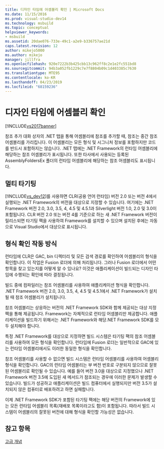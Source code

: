 ```yaml
---
title: 디자인 타임에 어셈블리 확인 | Microsoft Docs
ms.date: 11/15/2016
ms.prod: visual-studio-dev14
ms.technology: msbuild
ms.topic: conceptual
helpviewer_keywords:
- msbuild
ms.assetid: 20dae076-733e-49c1-a2e9-b336757ae21d
caps.latest.revision: 12
author: mikejo5000
ms.author: mikejo
manager: jillfra
ms.openlocfilehash: 920e7222b3b425cbb13c962ff8c2e1e2fc551bd8
ms.sourcegitcommit: 94b3a052fb1229c7e7f8804b09c1d403385c7630
ms.translationtype: MTE95
ms.contentlocale: ko-KR
ms.lasthandoff: 04/23/2019
ms.locfileid: "68159236"
---
```

# <a name="resolving-assemblies-at-design-time"></a>디자인 타임에 어셈블리 확인
[!INCLUDE[vs2017banner](../includes/vs2017banner.md)]

참조 추가 대화 상자의 .NET 탭을 통해 어셈블리에 참조를 추가할 때, 참조는 중간 참조 어셈블리를 가리킵니다. 이 어셈블리는 모든 형식 및 시그니처 정보를 포함하지만 코드를 반드시 포함하지는 않습니다. .NET 탭에는 .NET Framework의 런타임 어셈블리에 해당하는 참조 어셈블리가 표시됩니다. 또한 타사에서 사용되는 등록된 AssemblyFoldersEx 폴더의 런타임 어셈블리에 해당하는 참조 어셈블리도 표시됩니다.  
  
## <a name="multi-targeting"></a>멀티 타기팅  
 [!INCLUDE[vs_dev12](../includes/vs-dev12-md.md)]를 사용하면 CLR(공용 언어 런타임) 버전 2.0 또는 버전 4에서 실행되는 .NET Framework의 버전을 대상으로 지정할 수 있습니다. 여기에는 .NET Framework 버전 2.0, 3.0, 3.5, 4, 4.5 및 4.5.1과 Silverlight 버전 1.0, 2.0 및 3.0이 포함됩니다. CLR 버전 2.0 또는 버전 4를 기준으로 하는 새 .NET Framework 버전이 릴리스되면 타기팅 팩을 사용하여 Framework를 설치할 수 있으며 설치된 후에는 자동으로 Visual Studio에서 대상으로 표시됩니다.  
  
## <a name="how-type-resolution-works"></a>형식 확인 작동 방식  
 런타임에 CLR은 GAC, bin 디렉터리 및 모든 검색 경로를 확인하여 어셈블리의 형식을 확인합니다. 이 작업은 Fusion 로더에 의해 처리됩니다. 그러나 Fusion 로더에서 어떤 항목을 찾고 있는지를 어떻게 알 수 있나요? 이것은 애플리케이션이 빌드되는 디자인 타임에 수행되는 확인에 따라 결정됩니다.  
  
 빌드 중에 컴파일러는 참조 어셈블리를 사용하여 애플리케이션 형식을 확인합니다. .NET Framework 버전 2.0, 3.0, 3.5, 4, 4.5 및 4.5.1에서 .NET Framework가 설치될 때 참조 어셈블리가 설치됩니다.  
  
 참조 어셈블리는 상응하는 버전의 .NET Framework SDK와 함께 제공되는 대상 지정 팩을 통해 제공됩니다. Framework는 자체적으로 런타임 어셈블리만 제공합니다. 애플리케이션을 빌드하기 위해서는 .NET Framework와 해당.NET Framework SDK를 모두 설치해야 합니다.  
  
 특정 .NET Framework를 대상으로 지정하면 빌드 시스템은 타기팅 팩의 참조 어셈블리를 사용하여 모든 형식을 확인합니다. 런타임에 Fusion 로더는 일반적으로 GAC에 있는 런타임 어셈블리에서도 이러한 동일한 형식을 확인합니다.  
  
 참조 어셈블리를 사용할 수 없으면 빌드 시스템은 런타임 어셈블리를 사용하여 어셈블리 형식을 확인합니다. GAC의 런타임 어셈블리는 부 버전 번호로 구분되지 않으므로 잘못된 어셈블리로 확인될 수 있습니다. 예를 들어 버전 3.0을 대상으로 지정했으나 .NET Framework 버전 3.5에 도입된 새 메서드가 참조되는 경우에 이러한 문제가 발생할 수 있습니다. 빌드가 성공하고 애플리케이션은 빌드 컴퓨터에서 실행되지만 버전 3.5가 설치되지 않은 컴퓨터로 배포하려고 하면 실패합니다.  
  
 이제 .NET Framework SDK가 포함된 타기팅 팩에는 해당 버전의 Framework에 있는 모든 런타임 어셈블리 목록(재배포 목록이라고도 함)이 포함됩니다. 따라서 빌드 시스템이 어셈블리의 잘못된 버전에 대해 형식을 확인할 가능성은 없습니다.  
  
## <a name="see-also"></a>참고 항목  
 [고급 개념](../msbuild/msbuild-advanced-concepts.md)
